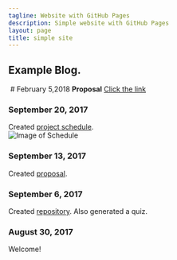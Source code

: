```yaml
---
tagline: Website with GitHub Pages
description: Simple website with GitHub Pages
layout: page
title: simple site
---
```


Example Blog.
-------------

 # February 5,2018
**Proposal**
[Click the link](https://github.com/RamyaRadhakrishnakumar/FingerPrintReader/blob/master/ProjectProposalStudentNameRev03.docx)

### September 20, 2017

Created [project schedule](https://github.com/six0four/StudentSenseHat/blob/master/documentation/Week3RubricforProjectSchedule.xml).  
![Image of Schedule](https://raw.githubusercontent.com/six0four/StudentSenseHat/master/documentation/Week3RubricforProjectSchedule.jpg)

### September 13, 2017

Created [proposal](https://github.com/six0four/StudentSenseHat/blob/master/documentation/ProposalContentStudentNameRev02.pdf).

### September 6, 2017

Created [repository](https://github.com/six0four/StudentSenseHat). Also generated a quiz.

### August 30, 2017

Welcome!
